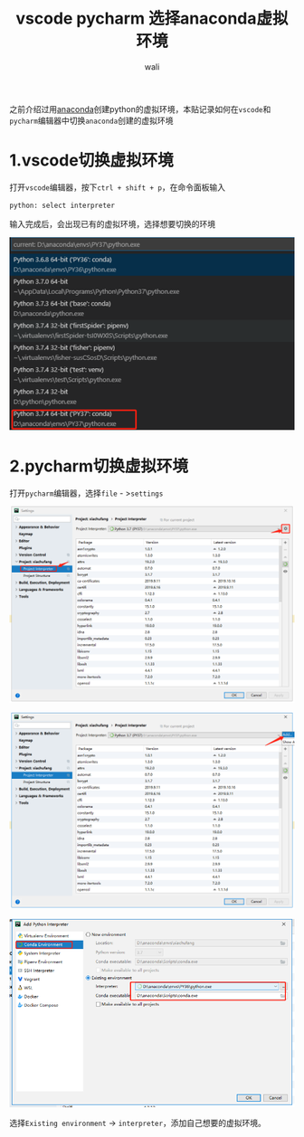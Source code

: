 ﻿---
layout: post
title: vscode pycharm 选择anaconda虚拟环境  #标题
tagline: vscode pycharm 选择anaconda虚拟环境 
category: python      #分类
author: wali    #作者
tag: python     #标签
ghurl:        #github url
ghurl_zip:   #github zip下载
comments: true

post_nav: ["1.vscode切换虚拟环境","2.pycharm切换虚拟环境"] 
group_tag: python 杂记 
---

之前介绍过用[anaconda](/python/2019/05/13/anaconda.html "/python/2019/05/13/anaconda.html")创建python的虚拟环境，本贴记录如何在`vscode`和`pycharm`编辑器中切换`anaconda`创建的虚拟环境


# 1.vscode切换虚拟环境

打开`vscode`编辑器，按下`ctrl + shift + p`，在命令面板输入

```txt
python: select interpreter
```

输入完成后，会出现已有的虚拟环境，选择想要切换的环境

![ssl](https://raw.githubusercontent.com/walidream/waliblog/gh-pages/static/image/python/python_32.png)


# 2.pycharm切换虚拟环境

打开`pycharm`编辑器，选择`file` - >`settings`

![ssl](https://raw.githubusercontent.com/walidream/waliblog/gh-pages/static/image/python/python_33.png)

![ssl](https://raw.githubusercontent.com/walidream/waliblog/gh-pages/static/image/python/python_34.png)

![ssl](https://raw.githubusercontent.com/walidream/waliblog/gh-pages/static/image/python/python_52.png)

选择`Existing environment` -> `interpreter`，添加自己想要的虚拟环境。






